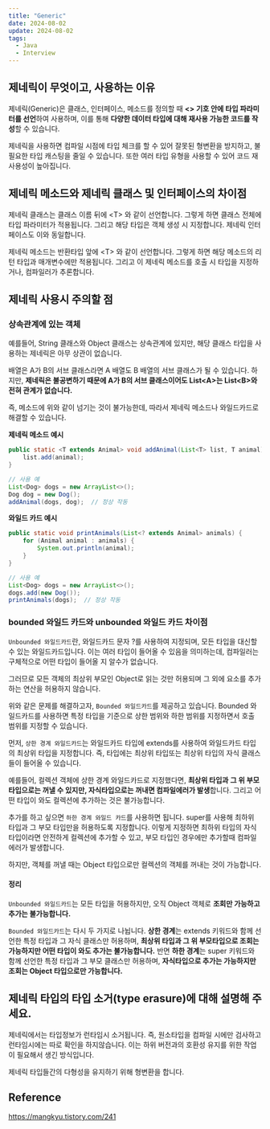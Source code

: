```yaml
---
title: "Generic"
date: 2024-08-02
update: 2024-08-02
tags:
  - Java
  - Interview
---
```


## 제네릭이 무엇이고, 사용하는 이유

제네릭(Generic)은 클래스, 인터페이스, 메소드를 정의할 때 **<> 기호 안에 타입 파라미터를 선언**하여 사용하며, 이를 통해 **다양한 데이터 타입에 대해 재사용 가능한 코드를 작성**할 수 있습니다.

제네릭을 사용하면 컴파일 시점에 타입 체크를 할 수 있어 잘못된 형변환을 방지하고, 불필요한 타입 캐스팅을 줄일 수 있습니다. 또한 여러 타입 유형을 사용할 수 있어 코드 재사용성이 높아집니다.

## 제네릭 메소드와 제네릭 클래스 및 인터페이스의 차이점

제네릭 클래스는 클래스 이름 뒤에 \<T> 와 같이 선언합니다. 그렇게 하면 클래스 전체에 타입 파라미터가 적용됩니다. 그리고 해당 타입은 객체 생성 시 지정합니다. 제네릭 인터페이스도 이와 동일합니다.

제네릭 메소드는 반환타입 앞에 \<T> 와 같이 선언합니다. 그렇게 하면 해당 메소드의 리턴 타입과 매개변수에만 적용됩니다. 그리고 이 제네릭 메소드를 호출 시 타입을 지정하거나, 컴파일러가 추론합니다.

## 제네릭 사용시 주의할 점

### 상속관계에 있는 객체

예를들어, String 클래스와 Object 클래스는 상속관계에 있지만, 해당 클래스 타입을 사용하는 제네릭은 아무 상관이 없습니다. 

배열은 A가 B의 서브 클래스라면 A 배열도 B 배열의 서브 클래스가 될 수 있습니다. 하지만, **제네릭은 불공변하기 때문에 A가 B의 서브 클래스이어도 List\<A>는 List\<B>와 전혀 관계가 없습니다.**

즉, 메소드에 위와 같이 넘기는 것이 불가능한데, 따라서 제네릭 메소드나 와일드카드로 해결할 수 있습니다.

**제네릭 메소드 예시**

```java
public static <T extends Animal> void addAnimal(List<T> list, T animal) {
    list.add(animal);
}

// 사용 예
List<Dog> dogs = new ArrayList<>();
Dog dog = new Dog();
addAnimal(dogs, dog);  // 정상 작동
```

**와일드 카드 예시**

```java
public static void printAnimals(List<? extends Animal> animals) {
    for (Animal animal : animals) {
        System.out.println(animal);
    }
}

// 사용 예
List<Dog> dogs = new ArrayList<>();
dogs.add(new Dog());
printAnimals(dogs);  // 정상 작동
```



### bounded 와일드 카드와 unbounded 와일드 카드 차이점

`Unbounded 와일드카드`란, 와일드카드 문자 ?를 사용하여 지정되며, 모든 타입을 대신할 수 있는 와일드카드입니다. 
이는 여러 타입이 들어올 수 있음을 의미하는데, 컴파일러는 구체적으로 어떤 타입이 들어올 지 알수가 없습니다.

그러므로 모든 객체의 최상위 부모인 Object로 읽는 것만 허용되며 그 외에 요소를 추가하는 연산을 허용하지 않습니다.

위와 같은 문제를 해결하고자, `Bounded 와일드카드`를 제공하고 있습니다. Bounded 와일드카드를 사용하면 특정 타입을 기준으로 상한 범위와 하한 범위를 지정하면서 호출 범위를 지정할 수 있습니다.

먼저, `상한 경계 와일드카드`는 와일드카드 타입에 extends를 사용하여 와일드카드 타입의 최상위 타입을 지정합니다. 즉, 타입에는 최상위 타입또는 최상위 타입의 자식 클래스들이 
들어올 수 있습니다. 

예를들어, 컬렉션 객체에 상한 경계 와일드카드로 지정했다면, **최상위 타입과 그 위 부모타입으로는 꺼낼 수 있지만, 자식타입으로는 꺼내면 컴파일에러가 발생**합니다. 
그리고 어떤 타입이 와도 컬렉션에 추가하는 것은 불가능합니다. 

추가를 하고 싶으면 `하한 경계 와일드 카드`를 사용하면 됩니다. super를 사용해 최하위 타입과 그 부모 타입만을 허용하도록 지정합니다. 
이렇게 지정하면 최하위 타입의 자식 타입이라면 안전하게 컬렉션에 추가할 수 있고, 부모 타입인 경우에만 추가할때 컴파일 에러가 발생합니다.

하지만, 객체를 꺼낼 때는 Object 타입으로만 컬렉션의 객체를 꺼내는 것이 가능합니다. 


#### 정리

`Unbounded 와일드카드`는 모든 타입을 허용하지만, 오직 Object 객체로 **조회만 가능하고 추가는 불가능합니다.**

`Bounded 와일드카드`는 다시 두 가지로 나뉩니다. 
**상한 경계**는 extends 키워드와 함께 선언한 특정 타입과 그 자식 클래스만 허용하며, **최상위 타입과 그 위 부모타입으로 조회는 가능하지만 어떤 타입이 와도 추가는 불가능합니다.** 
반면 **하한 경계**는 super 키워드와 함께 선언한 특정 타입과 그 부모 클래스만 허용하며, **자식타입으로 추가는 가능하지만 조회는 Object 타입으로만 가능합니다.**

## 제네릭 타입의 타입 소거(type erasure)에 대해 설명해 주세요.

제네릭에서는 타입정보가 런타임시 소거됩니다. 즉, 원소타입을 컴파일 시에만 검사하고 런타임시에는 따로 확인을 하지않습니다.
이는 하위 버전과의 호환성 유지를 위한 작업이 필요해서 생긴 방식입니다. 

제네릭 타입들간의 다형성을 유지하기 위해 형변환을 합니다.


## Reference

https://mangkyu.tistory.com/241